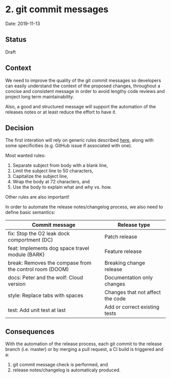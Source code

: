 # 2. git commit messages

Date: 2019-11-13

## Status

Draft

## Context

We need to improve the quality of the git commit messages so developers can easily understand the context of the proposed changes, throughout a concise and consistent message in order to avoid lengthy code reviews and project long term maintainability.

Also, a good and structured message will support the automation of the releases notes or at least reduce the effort to have it.

## Decision

The first interation will rely on generic rules described [here](https://chris.beams.io/posts/git-commit/), along with some specificities (e.g. GitHub issue if associated with one).

Most wanted rules:

1. Separate subject from body with a blank line,
2. Limit the subject line to 50 characters,
3. Capitalize the subject line,
4. Wrap the body at 72 characters, and
5. Use the body to explain what and why vs. how.

Other rules are also important!

In order to automate the release notes/changelog process, we also need to define basic semantics:

| Commit message                                           | Release type                     |
|----------------------------------------------------------|----------------------------------|
| fix: Stop the O2 leak dock comportment (DC)              | Patch release                    |
| feat: Implements dog space travel module (BARK)          | Feature release                  |
| break: Removes the compase from the control room (DOOM)  | Breaking change release          |
| docs: Peter and the wolf: Cloud version                  | Documentation only changes       |
| style: Replace tabs with spaces                          | Changes that not affect the code |
| test: Add unit test at last                              | Add or correct existing tests    |

## Consequences

With the automation of the release process, each git commit to the release branch (i.e. master) or by merging a pull request, a CI build is triggered and a:

1. git commit message check is performed, and
2. release notes/changelog is automaticaly produced.
